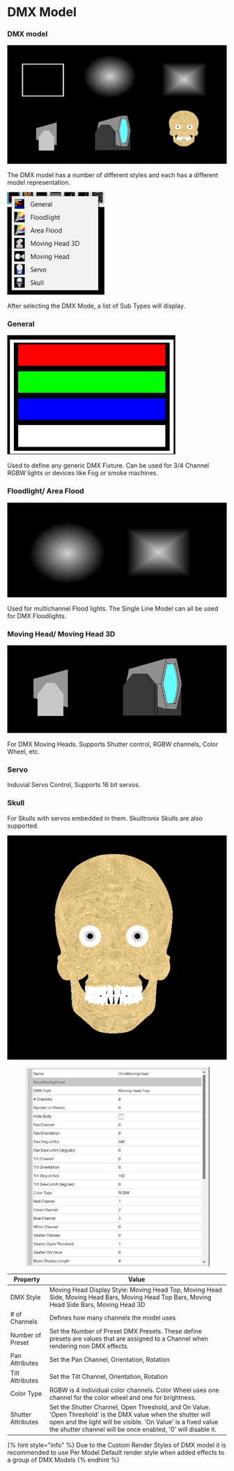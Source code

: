 # DMX Model

### **DMX model**

![DMX Model Types](<../../../.gitbook/assets/image (15).png>)

The DMX model has a number of different styles and each has a different model representation.

![](<../../../.gitbook/assets/image (57).png>)

After selecting the DMX Mode, a list of Sub Types will display.

### General

![](<../../../.gitbook/assets/image (19).png>)

Used to define any generic DMX Fixture. Can be used for 3/4 Channel RGBW lights or devices like Fog or smoke machines.

### Floodlight/ Area Flood

![](<../../../.gitbook/assets/image (10).png>)

Used for multichannel Flood lights. The Single Line Model can all be used for DMX Floodlights.

### Moving Head/ Moving Head 3D

![](<../../../.gitbook/assets/image (18).png>)

For DMX Moving Heads. Supports Shutter control, RGBW channels, Color Wheel, etc.

### Servo

Induvial Servo Control, Supports 16 bit servos.

### Skull

For Skulls with servos embedded in them. Skulltronix Skulls are also supported.

![](<../../../.gitbook/assets/image (38).png>)

<figure><img src="../../../.gitbook/assets/image.png" alt=""><figcaption></figcaption></figure>

| Property            | Value                                                                                                                                                                                                                                          |
| ------------------- | ---------------------------------------------------------------------------------------------------------------------------------------------------------------------------------------------------------------------------------------------- |
| DMX Style           | Moving Head Display Style: Moving Head Top, Moving Head Side, Moving Head Bars, Moving Head Top Bars, Moving Head Side Bars, Moving Head 3D                                                                                                    |
| # of Channels       | Defines how many channels the model uses                                                                                                                                                                                                       |
| Number of Preset    | Set the Number of Preset DMX Presets. These define presets are values that are assigned to a Channel when rendering non DMX effects.                                                                                                           |
| Pan Attributes      | Set the Pan Channel, Orientation, Rotation                                                                                                                                                                                                     |
| Tilt Attributes     | Set the Tilt Channel, Orientation, Rotation                                                                                                                                                                                                    |
| Color Type          | RGBW is 4 individual color channels. Color Wheel uses one channel for the color wheel and one for brightness.                                                                                                                                  |
| Shutter Attributes  | Set the Shutter Channel, Open Threshold,  and On Value. 'Open Threshold' is the DMX value when the shutter will open and the light will be visible. 'On Value' is a fixed value the shutter channel will be once enabled, '0' will disable it. |



{% hint style="info" %}
Due to the Custom Render Styles of DMX model it is recommended to use Per Model Default render style when added effects to a group of DMX Models
{% endhint %}
